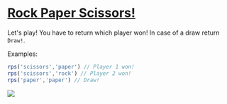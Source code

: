 # [Rock Paper Scissors!](https://www.codewars.com/kata/5672a98bdbdd995fad00000f)

Let's play! You have to return which player won! In case of a draw return `Draw!`.

Examples:

```js
rps('scissors','paper') // Player 1 won!
rps('scissors','rock') // Player 2 won!
rps('paper','paper') // Draw!
```

![](http://i.imgur.com/aimOQVX.png)